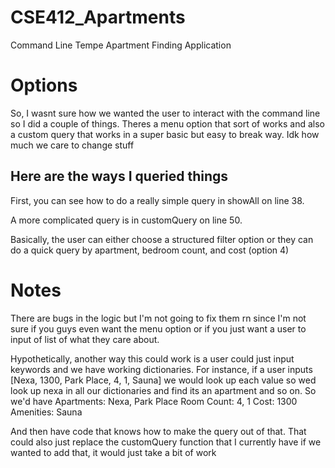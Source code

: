# CSE412_Apartments
Command Line Tempe Apartment Finding Application

# Options

So, I wasnt sure how we wanted the user to interact with the command line so I did a couple of things. Theres a menu option that sort of works and also a custom query that works in a super basic but easy to break way.  Idk how much we care to change stuff

## Here are the ways I queried things

First, you can see how to do a really simple query in showAll on line 38.  

A more complicated query is in customQuery on line 50.

Basically, the user can either choose a structured filter option or they can do a quick query by apartment, bedroom count, and cost (option 4)

# Notes

There are bugs in the logic but I'm not going to fix them rn since I'm not sure if you guys even want the menu option or if you just want a user to input of list of what they care about. 

Hypothetically, another way this could work is a user could just input keywords and we have working dictionaries. For instance, if a user inputs [Nexa, 1300, Park Place, 4, 1, Sauna]  we would look up each value so wed look up nexa in all our dictionaries and find its an apartment and so on.  So we'd have
Apartments: Nexa, Park Place
Room Count: 4, 1
Cost: 1300
Amenities: Sauna

And then have code that knows how to make the query out of that.  That could also just replace the customQuery function that I currently have if we wanted to add that, it would just take a bit of work